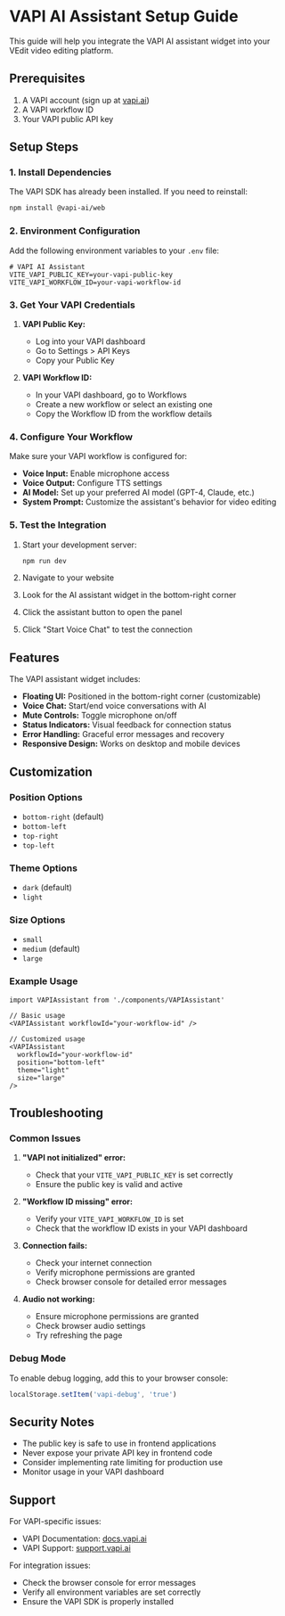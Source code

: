 # VAPI AI Assistant Setup Guide

This guide will help you integrate the VAPI AI assistant widget into your VEdit video editing platform.

## Prerequisites

1. A VAPI account (sign up at [vapi.ai](https://vapi.ai))
2. A VAPI workflow ID
3. Your VAPI public API key

## Setup Steps

### 1. Install Dependencies

The VAPI SDK has already been installed. If you need to reinstall:

```bash
npm install @vapi-ai/web
```

### 2. Environment Configuration

Add the following environment variables to your `.env` file:

```env
# VAPI AI Assistant
VITE_VAPI_PUBLIC_KEY=your-vapi-public-key
VITE_VAPI_WORKFLOW_ID=your-vapi-workflow-id
```

### 3. Get Your VAPI Credentials

1. **VAPI Public Key:**
   - Log into your VAPI dashboard
   - Go to Settings > API Keys
   - Copy your Public Key

2. **VAPI Workflow ID:**
   - In your VAPI dashboard, go to Workflows
   - Create a new workflow or select an existing one
   - Copy the Workflow ID from the workflow details

### 4. Configure Your Workflow

Make sure your VAPI workflow is configured for:
- **Voice Input:** Enable microphone access
- **Voice Output:** Configure TTS settings
- **AI Model:** Set up your preferred AI model (GPT-4, Claude, etc.)
- **System Prompt:** Customize the assistant's behavior for video editing

### 5. Test the Integration

1. Start your development server:
   ```bash
   npm run dev
   ```

2. Navigate to your website
3. Look for the AI assistant widget in the bottom-right corner
4. Click the assistant button to open the panel
5. Click "Start Voice Chat" to test the connection

## Features

The VAPI assistant widget includes:

- **Floating UI:** Positioned in the bottom-right corner (customizable)
- **Voice Chat:** Start/end voice conversations with AI
- **Mute Controls:** Toggle microphone on/off
- **Status Indicators:** Visual feedback for connection status
- **Error Handling:** Graceful error messages and recovery
- **Responsive Design:** Works on desktop and mobile devices

## Customization

### Position Options
- `bottom-right` (default)
- `bottom-left`
- `top-right`
- `top-left`

### Theme Options
- `dark` (default)
- `light`

### Size Options
- `small`
- `medium` (default)
- `large`

### Example Usage

```tsx
import VAPIAssistant from './components/VAPIAssistant'

// Basic usage
<VAPIAssistant workflowId="your-workflow-id" />

// Customized usage
<VAPIAssistant 
  workflowId="your-workflow-id"
  position="bottom-left"
  theme="light"
  size="large"
/>
```

## Troubleshooting

### Common Issues

1. **"VAPI not initialized" error:**
   - Check that your `VITE_VAPI_PUBLIC_KEY` is set correctly
   - Ensure the public key is valid and active

2. **"Workflow ID missing" error:**
   - Verify your `VITE_VAPI_WORKFLOW_ID` is set
   - Check that the workflow ID exists in your VAPI dashboard

3. **Connection fails:**
   - Check your internet connection
   - Verify microphone permissions are granted
   - Check browser console for detailed error messages

4. **Audio not working:**
   - Ensure microphone permissions are granted
   - Check browser audio settings
   - Try refreshing the page

### Debug Mode

To enable debug logging, add this to your browser console:

```javascript
localStorage.setItem('vapi-debug', 'true')
```

## Security Notes

- The public key is safe to use in frontend applications
- Never expose your private API key in frontend code
- Consider implementing rate limiting for production use
- Monitor usage in your VAPI dashboard

## Support

For VAPI-specific issues:
- VAPI Documentation: [docs.vapi.ai](https://docs.vapi.ai)
- VAPI Support: [support.vapi.ai](https://support.vapi.ai)

For integration issues:
- Check the browser console for error messages
- Verify all environment variables are set correctly
- Ensure the VAPI SDK is properly installed
